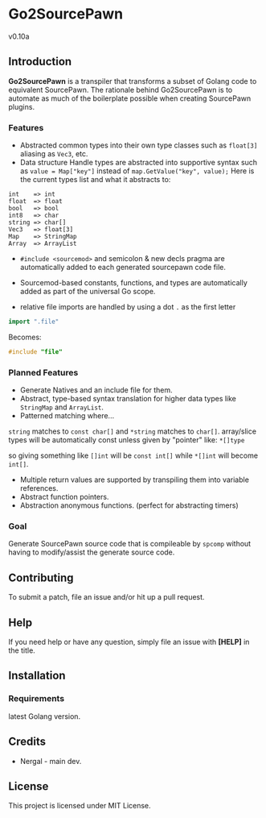 # Go2SourcePawn
v0.10a

## Introduction

**Go2SourcePawn** is a transpiler that transforms a subset of Golang code to equivalent SourcePawn. The rationale behind Go2SourcePawn is to automate as much of the boilerplate possible when creating SourcePawn plugins.


### Features

* Abstracted common types into their own type classes such as `float[3]` aliasing as `Vec3`, etc.
* Data structure Handle types are abstracted into supportive syntax such as `value = Map["key"]` instead of `map.GetValue("key", value);`
Here is the current types list and what it abstracts to:
```
int    => int
float  => float
bool   => bool
int8   => char
string => char[]
Vec3   => float[3]
Map    => StringMap
Array  => ArrayList
```

* `#include <sourcemod>` and semicolon & new decls pragma are automatically added to each generated sourcepawn code file.

* Sourcemod-based constants, functions, and types are automatically added as part of the universal Go scope.

* relative file imports are handled by using a dot `.` as the first letter
```go
import ".file"
```

Becomes:
```c
#include "file"
```

### Planned Features
* Generate Natives and an include file for them.
* Abstract, type-based syntax translation for higher data types like `StringMap` and `ArrayList`.
* Patterned matching where...

`string` matches to `const char[]`
and `*string` matches to `char[]`.
array/slice types will be automatically const unless given by "pointer" like: `*[]type`

so giving something like `[]int` will be `const int[]` while `*[]int` will become `int[]`.

* Multiple return values are supported by transpiling them into variable references.
* Abstract function pointers.
* Abstraction anonymous functions. (perfect for abstracting timers)

### Goal
Generate SourcePawn source code that is compileable by `spcomp` without having to modify/assist the generate source code.


## Contributing

To submit a patch, file an issue and/or hit up a pull request.

## Help

If you need help or have any question, simply file an issue with **\[HELP\]** in the title.


## Installation

### Requirements
latest Golang version.

## Credits

* Nergal - main dev.

## License
This project is licensed under MIT License.
